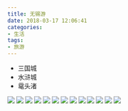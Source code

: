 ```yaml
---
title: 无锡游
date: 2018-03-17 12:06:41
categories:
- 生活
tags:
- 旅游
---
```


* 三国城
* 水浒城
* 鼋头渚

<img src="/images/wuxiyou/IMG_1857.JPG">

<!-- more -->
<img src="/images/wuxiyou/IMG_1769.JPG">

<img src="/images/wuxiyou/IMG_1778.JPG">

<img src="/images/wuxiyou/IMG_1780.JPG">

<img src="/images/wuxiyou/IMG_1790.JPG">

<img src="/images/wuxiyou/IMG_1812.JPG">

<img src="/images/wuxiyou/IMG_1830.JPG">

<img src="/images/wuxiyou/IMG_1844.JPG">

<img src="/images/wuxiyou/IMG_1846.JPG">

<img src="/images/wuxiyou/IMG_1852.JPG">

<img src="/images/wuxiyou/IMG_1853.JPG">

<img src="/images/wuxiyou/IMG_1858.JPG">

<img src="/images/wuxiyou/IMG_1859.JPG">
